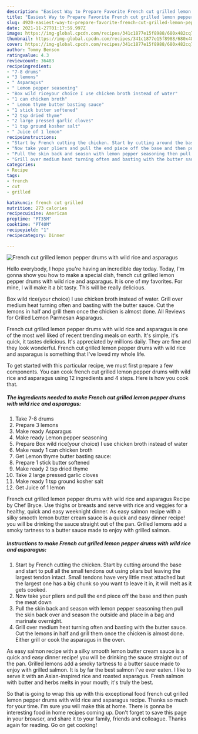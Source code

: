 ```yaml
---
description: "Easiest Way to Prepare Favorite French cut grilled lemon pepper drums with wild rice and asparagus"
title: "Easiest Way to Prepare Favorite French cut grilled lemon pepper drums with wild rice and asparagus"
slug: 4920-easiest-way-to-prepare-favorite-french-cut-grilled-lemon-pepper-drums-with-wild-rice-and-asparagus
date: 2021-11-27T01:17:59.997Z
image: https://img-global.cpcdn.com/recipes/341c1877e15f8988/680x482cq70/french-cut-grilled-lemon-pepper-drums-with-wild-rice-and-asparagus-recipe-main-photo.jpg
thumbnail: https://img-global.cpcdn.com/recipes/341c1877e15f8988/680x482cq70/french-cut-grilled-lemon-pepper-drums-with-wild-rice-and-asparagus-recipe-main-photo.jpg
cover: https://img-global.cpcdn.com/recipes/341c1877e15f8988/680x482cq70/french-cut-grilled-lemon-pepper-drums-with-wild-rice-and-asparagus-recipe-main-photo.jpg
author: Tommy Benson
ratingvalue: 4.3
reviewcount: 36483
recipeingredient:
- "7-8 drums"
- "3 lemons"
- " Asparagus"
- " Lemon pepper seasoning"
- "Box wild riceyour choice I use chicken broth instead of water"
- "1 can chicken broth"
- " Lemon thyme butter basting sauce"
- "1 stick butter softened"
- "2 tsp dried thyme"
- "2 large pressed garlic cloves"
- "1 tsp ground kosher salt"
- " Juice of 1 lemon"
recipeinstructions:
- "Start by French cutting the chicken. Start by cutting around the base and start to pull all the small tendons out using pliars but leaving the largest tendon intact. Small tendons have very little meat attached but the largest one has a big chunk so you want to leave it in, it will melt as it gets cooked."
- "Now take your pliers and pull the end piece off the base and then push the meat down"
- "Pull the skin back and season with lemon pepper seasoning then pull the skin back over and season the outside and place in a bag and marinate overnight."
- "Grill over medium heat turning often and basting with the butter sauce. Cut the lemons in half and grill them once the chicken is almost done. Either grill or cook the asparagus in the oven."
categories:
- Recipe
tags:
- french
- cut
- grilled

katakunci: french cut grilled 
nutrition: 273 calories
recipecuisine: American
preptime: "PT35M"
cooktime: "PT40M"
recipeyield: "1"
recipecategory: Dinner

---
```



![French cut grilled lemon pepper drums with wild rice and asparagus](https://img-global.cpcdn.com/recipes/341c1877e15f8988/680x482cq70/french-cut-grilled-lemon-pepper-drums-with-wild-rice-and-asparagus-recipe-main-photo.jpg)

Hello everybody, I hope you're having an incredible day today. Today, I'm gonna show you how to make a special dish, french cut grilled lemon pepper drums with wild rice and asparagus. It is one of my favorites. For mine, I will make it a bit tasty. This will be really delicious.

Box wild rice(your choice) I use chicken broth instead of water. Grill over medium heat turning often and basting with the butter sauce. Cut the lemons in half and grill them once the chicken is almost done. All Reviews for Grilled Lemon Parmesan Asparagus.

French cut grilled lemon pepper drums with wild rice and asparagus is one of the most well liked of recent trending meals on earth. It's simple, it's quick, it tastes delicious. It's appreciated by millions daily. They are fine and they look wonderful. French cut grilled lemon pepper drums with wild rice and asparagus is something that I've loved my whole life.


To get started with this particular recipe, we must first prepare a few components. You can cook french cut grilled lemon pepper drums with wild rice and asparagus using 12 ingredients and 4 steps. Here is how you cook that.

<!--inarticleads1-->

##### The ingredients needed to make French cut grilled lemon pepper drums with wild rice and asparagus:

1. Take 7-8 drums
1. Prepare 3 lemons
1. Make ready  Asparagus
1. Make ready  Lemon pepper seasoning
1. Prepare Box wild rice(your choice) I use chicken broth instead of water
1. Make ready 1 can chicken broth
1. Get  Lemon thyme butter basting sauce:
1. Prepare 1 stick butter softened
1. Make ready 2 tsp dried thyme
1. Take 2 large pressed garlic cloves
1. Make ready 1 tsp ground kosher salt
1. Get  Juice of 1 lemon


French cut grilled lemon pepper drums with wild rice and asparagus Recipe by Chef Bryce. Use thighs or breasts and serve with rice and veggies for a healthy, quick and easy weeknight dinner. As easy salmon recipe with a silky smooth lemon butter cream sauce is a quick and easy dinner recipe! you will be drinking the sauce straight out of the pan. Grilled lemons add a smoky tartness to a butter sauce made to enjoy with grilled salmon. 

<!--inarticleads2-->

##### Instructions to make French cut grilled lemon pepper drums with wild rice and asparagus:

1. Start by French cutting the chicken. Start by cutting around the base and start to pull all the small tendons out using pliars but leaving the largest tendon intact. Small tendons have very little meat attached but the largest one has a big chunk so you want to leave it in, it will melt as it gets cooked.
1. Now take your pliers and pull the end piece off the base and then push the meat down
1. Pull the skin back and season with lemon pepper seasoning then pull the skin back over and season the outside and place in a bag and marinate overnight.
1. Grill over medium heat turning often and basting with the butter sauce. Cut the lemons in half and grill them once the chicken is almost done. Either grill or cook the asparagus in the oven.


As easy salmon recipe with a silky smooth lemon butter cream sauce is a quick and easy dinner recipe! you will be drinking the sauce straight out of the pan. Grilled lemons add a smoky tartness to a butter sauce made to enjoy with grilled salmon. It is by far the best salmon I&#39;ve ever eaten. I like to serve it with an Asian-inspired rice and roasted asparagus. Fresh salmon with butter and herbs melts in your mouth; it&#39;s truly the best. 

So that is going to wrap this up with this exceptional food french cut grilled lemon pepper drums with wild rice and asparagus recipe. Thanks so much for your time. I'm sure you will make this at home. There is gonna be interesting food in home recipes coming up. Don't forget to save this page in your browser, and share it to your family, friends and colleague. Thanks again for reading. Go on get cooking!
